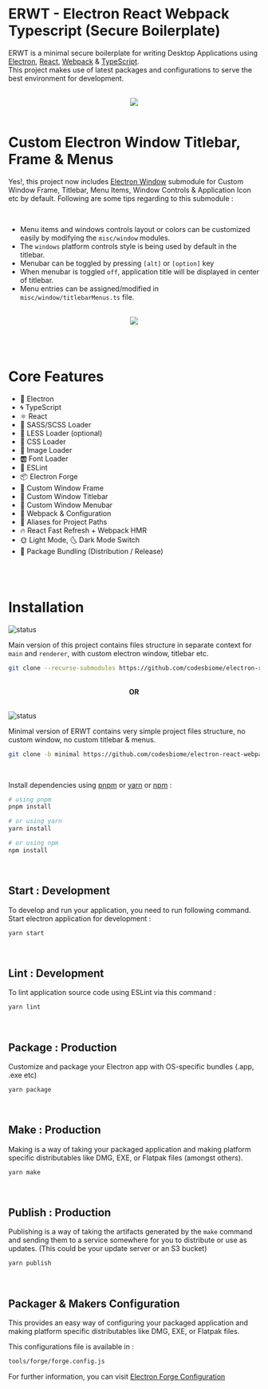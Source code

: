 # ERWT - Electron React Webpack Typescript (Secure Boilerplate)

ERWT is a minimal secure boilerplate for writing Desktop Applications using [Electron](https://www.electronjs.org/), [React](https://reactjs.org/), [Webpack](https://webpack.js.org/) & [TypeScript](https://www.typescriptlang.org/). <br /> This project makes use of latest packages and configurations to serve the best environment for development.

<br>
<center>
    <img src="assets/images/podium.png" />
</center>

<br>

# Custom Electron Window Titlebar, Frame & Menus

Yes!, this project now includes [Electron Window](https://github.com/guasam/electron-window) submodule for Custom Window Frame, Titlebar, Menu Items, Window Controls & Application Icon etc by default. Following are some tips regarding to this submodule :

<br>

- Menu items and windows controls layout or colors can be customized easily by modifying the `misc/window` modules.
- The `windows` platform controls style is being used by default in the titlebar.
- Menubar can be toggled by pressing `[alt]` or `[option]` key
- When menubar is toggled `off`, application title will be displayed in center of titlebar.
- Menu entries can be assigned/modified in `misc/window/titlebarMenus.ts` file.

<br>

<center>
    <img src="assets/images/menu.jpg" />
</center>

<br><br>

# Core Features

- 🌟 Electron
- 🌀 TypeScript
- ⚛️ React
- 🥗 SASS/SCSS Loader
- 🛶 LESS Loader (optional)
- 🎨 CSS Loader
- 📸 Image Loader
- 🆎 Font Loader
- 🧹 ESLint
- 📦 Electron Forge
- 📐 Custom Window Frame
- 📐 Custom Window Titlebar
- 📐 Custom Window Menubar
- 🔱 Webpack & Configuration
- 🧩 Aliases for Project Paths
- 🔥 React Fast Refresh + Webpack HMR
- 🌞 Light Mode, 🌜 Dark Mode Switch
- 🎁 Package Bundling (Distribution / Release)

<br><br>

# Installation

![status](https://img.shields.io/badge/ERWT-Main%20Version-blue.svg)

Main version of this project contains files structure in separate context for `main` and `renderer`, with custom electron window, titlebar etc.

```bash
git clone --recurse-submodules https://github.com/codesbiome/electron-react-webpack-typescript-2022
```

<br>
<div align="center">
    <b>OR</b>
</div>
<br>

![status](https://img.shields.io/badge/ERWT-Minimal%20Version-0a922a.svg)

Minimal version of ERWT contains very simple project files structure, no custom window, no custom titlebar & menus.

```bash
git clone -b minimal https://github.com/codesbiome/electron-react-webpack-typescript-2022
```

<br>

Install dependencies using [pnpm](https://pnpm.io/) or [yarn](https://www.npmjs.com/package/yarn) or [npm](https://www.npmjs.com/) :

```bash
# using pnpm
pnpm install

# or using yarn
yarn install

# or using npm
npm install
```

<br />

## Start : Development

To develop and run your application, you need to run following command.
<br />
Start electron application for development :

```bash
yarn start
```

<br />

## Lint : Development

To lint application source code using ESLint via this command :

```bash
yarn lint
```

<br />

## Package : Production

Customize and package your Electron app with OS-specific bundles (.app, .exe etc)

```bash
yarn package
```

<br />

## Make : Production

Making is a way of taking your packaged application and making platform specific distributables like DMG, EXE, or Flatpak files (amongst others).

```bash
yarn make
```

<br />

## Publish : Production

Publishing is a way of taking the artifacts generated by the `make` command and sending them to a service somewhere for you to distribute or use as updates. (This could be your update server or an S3 bucket)

```bash
yarn publish
```

<br />

## Packager & Makers Configuration

This provides an easy way of configuring your packaged application and making platform specific distributables like DMG, EXE, or Flatpak files.

This configurations file is available in :

```bash
tools/forge/forge.config.js
```

For further information, you can visit [Electron Forge Configuration](https://www.electronforge.io/configuration)
